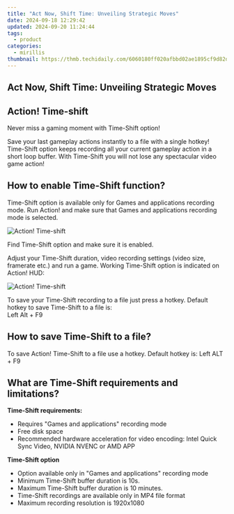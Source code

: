 ```yaml
---
title: "Act Now, Shift Time: Unveiling Strategic Moves"
date: 2024-09-18 12:29:42
updated: 2024-09-20 11:24:44
tags:
  - product
categories:
  - mirillis
thumbnail: https://thmb.techidaily.com/6060180ff020afbbd02ae1895cf9d82d0058a11f9344fe92d8db0b4a31855d9f.JPG
---
```


## Act Now, Shift Time: Unveiling Strategic Moves

## Action! Time-shift

Never miss a gaming moment with Time-Shift option!

Save your last gameplay actions instantly to a file with a single hotkey! Time-Shift option keeps recording all your current gameplay action in a short loop buffer. With Time-Shift you will not lose any spectacular video game action!

## How to enable Time-Shift function?

Time-Shift option is available only for Games and applications recording mode. Run Action! and make sure that Games and applications recording mode is selected. 

![Action! Time-shift](https://mirillis.com/res/old/media/images/product/time_shift/FEATURE_Time-shift_08.jpg) 

Find Time-Shift option and make sure it is enabled.

Adjust your Time-Shift duration, video recording settings (video size, framerate etc.) and run a game. Working Time-Shift option is indicated on Action! HUD:

![Action! Time-shift](https://mirillis.com/res/old/media/images/product/time_shift/FEATURE_Time-shift_10.jpg) 

To save your Time-Shift recording to a file just press a hotkey. Default hotkey to save Time-Shift to a file is:   
Left Alt + F9

## How to save Time-Shift to a file?

To save Action! Time-Shift to a file use a hotkey. Default hotkey is: Left ALT + F9

## What are Time-Shift requirements and limitations?

  
**Time-Shift requirements:**

* Requires "Games and applications" recording mode
* Free disk space
* Recommended hardware acceleration for video encoding: Intel Quick Sync Video, NVIDIA NVENC or AMD APP

**Time-Shift option**

* Option available only in "Games and applications" recording mode
* Minimum Time-Shift buffer duration is 10s.
* Maximum Time-Shift buffer duration is 10 minutes.
* Time-Shift recordings are available only in MP4 file format
* Maximum recording resolution is 1920x1080



<ins class="adsbygoogle"
     style="display:block"
     data-ad-format="autorelaxed"
     data-ad-client="ca-pub-7571918770474297"
     data-ad-slot="1223367746"></ins>



<ins class="adsbygoogle"
     style="display:block"
     data-ad-client="ca-pub-7571918770474297"
     data-ad-slot="8358498916"
     data-ad-format="auto"
     data-full-width-responsive="true"></ins>
